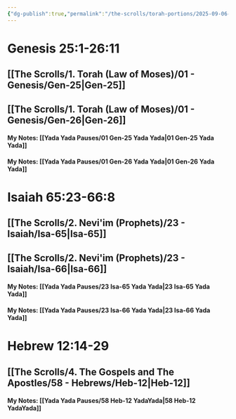 ```yaml
---
{"dg-publish":true,"permalink":"/the-scrolls/torah-portions/2025-09-06-shabbat-reading/","tags":["TheScrolls","TorahPortions"]}
---
```


# Genesis 25:1-26:11
## [[The Scrolls/1. Torah (Law of Moses)/01 - Genesis/Gen-25\|Gen-25]]
## [[The Scrolls/1. Torah (Law of Moses)/01 - Genesis/Gen-26\|Gen-26]]
#### My Notes: [[Yada Yada Pauses/01 Gen-25 Yada Yada\|01 Gen-25 Yada Yada]]
#### My Notes: [[Yada Yada Pauses/01 Gen-26 Yada Yada\|01 Gen-26 Yada Yada]]
# Isaiah 65:23-66:8 
## [[The Scrolls/2. Nevi'im (Prophets)/23 - Isaiah/Isa-65\|Isa-65]]
## [[The Scrolls/2. Nevi'im (Prophets)/23 - Isaiah/Isa-66\|Isa-66]]
#### My Notes: [[Yada Yada Pauses/23 Isa-65 Yada Yada\|23 Isa-65 Yada Yada]]
#### My Notes: [[Yada Yada Pauses/23 Isa-66 Yada Yada\|23 Isa-66 Yada Yada]]
# Hebrew 12:14-29
## [[The Scrolls/4. The Gospels and The Apostles/58 - Hebrews/Heb-12\|Heb-12]]
#### My Notes: [[Yada Yada Pauses/58 Heb-12 YadaYada\|58 Heb-12 YadaYada]]
